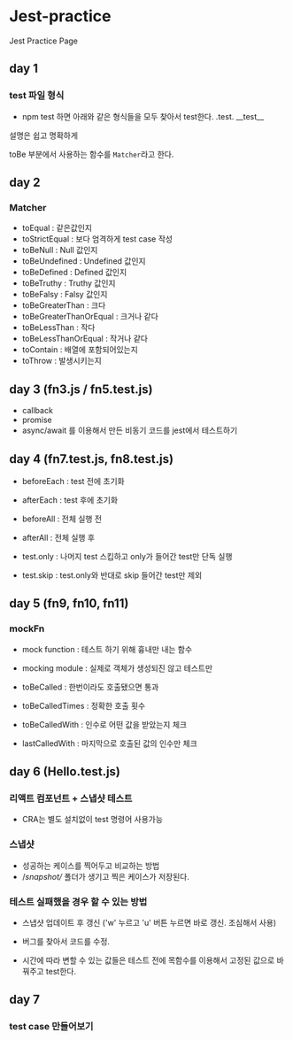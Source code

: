 # Jest-practice

Jest Practice Page

## day 1

### test 파일 형식

- npm test 하면 아래와 같은 형식들을 모두 찾아서 test한다.
  .test.
  \_\_test\_\_

설명은 쉽고 명확하게

toBe 부분에서 사용하는 함수를
`Matcher`라고 한다.

## day 2

### Matcher

- toEqual : 같은값인지
- toStrictEqual : 보다 엄격하게 test case 작성
- toBeNull : Null 값인지
- toBeUndefined : Undefined 값인지
- toBeDefined : Defined 값인지
- toBeTruthy : Truthy 값인지
- toBeFalsy : Falsy 값인지
- toBeGreaterThan : 크다
- toBeGreaterThanOrEqual : 크거나 같다
- toBeLessThan : 작다
- toBeLessThanOrEqual : 작거나 같다
- toContain : 배열에 포함되어있는지
- toThrow : 발생시키는지

## day 3 (fn3.js / fn5.test.js)

- callback
- promise
- async/await
  를 이용해서 만든 비동기 코드를 jest에서 테스트하기

## day 4 (fn7.test.js, fn8.test.js)

- beforeEach : test 전에 초기화
- afterEach : test 후에 초기화
- beforeAll : 전체 실행 전
- afterAll : 전체 실행 후

- test.only : 나머지 test 스킵하고 only가 들어간 test만 단독 실행
- test.skip : test.only와 반대로 skip 들어간 test만 제외

## day 5 (fn9, fn10, fn11)

### mockFn

- mock function : 테스트 하기 위해 흉내만 내는 함수
- mocking module : 실제로 객체가 생성되진 않고 테스트만

- toBeCalled : 한번이라도 호출됐으면 통과
- toBeCalledTimes : 정확한 호출 횟수
- toBeCalledWith : 인수로 어떤 값을 받았는지 체크
- lastCalledWith : 마지막으로 호출된 값의 인수만 체크

## day 6 (Hello.test.js)

### 리액트 컴포넌트 + 스냅샷 테스트

- CRA는 별도 설치없이 test 명령어 사용가능

### 스냅샷

- 성공하는 케이스를 찍어두고 비교하는 방법
- /_snapshot/_ 폴더가 생기고 찍은 케이스가 저장된다.

### 테스트 실패했을 경우 할 수 있는 방법

- 스냅샷 업데이트 후 갱신 ('w' 누르고 'u' 버튼 누르면 바로 갱신. 조심해서 사용)
- 버그를 찾아서 코드를 수정.

- 시간에 따라 변할 수 있는 값들은 테스트 전에 목함수를 이용해서 고정된 값으로 바꿔주고 test한다.

## day 7

### test case 만들어보기

